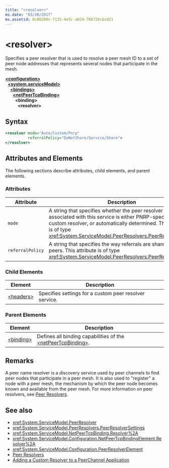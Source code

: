 ```yaml
---
title: "<resolver>"
ms.date: "03/30/2017"
ms.assetid: 0c00200c-f135-4e5c-a024-76b72bcbc021
---
```

# \<resolver>
Specifies a peer resolver that is used to resolve a peer mesh ID to a set of peer node addresses that represents several nodes that participate in the mesh.  
  
[**\<configuration>**](../configuration-element.md)\
&nbsp;&nbsp;[**\<system.serviceModel>**](system-servicemodel.md)\
&nbsp;&nbsp;&nbsp;&nbsp;[**\<bindings>**](bindings.md)\
&nbsp;&nbsp;&nbsp;&nbsp;&nbsp;&nbsp;[**\<netPeerTcpBinding>**](netpeertcpbinding.md)\
&nbsp;&nbsp;&nbsp;&nbsp;&nbsp;&nbsp;&nbsp;&nbsp;**\<binding>**\
&nbsp;&nbsp;&nbsp;&nbsp;&nbsp;&nbsp;&nbsp;&nbsp;&nbsp;&nbsp;**\<resolver>**  
  
## Syntax  
  
```xml  
<resolver mode="Auto/Custom/Pnrp"
          referralPolicy="DoNotShare/Service/Share">
</resolver>
```  
  
## Attributes and Elements  
 The following sections describe attributes, child elements, and parent elements.  
  
### Attributes  
  
|Attribute|Description|  
|---------------|-----------------|  
|`mode`|A string that specifies whether the peer resolver instance associated with this service is either PNRP-specific, a custom resolver, or automatically determined. This attribute is of type <xref:System.ServiceModel.PeerResolvers.PeerResolverMode>.|  
|`referralPolicy`|A string that specifies the way referrals are shared among peers. This attribute is of type <xref:System.ServiceModel.PeerResolvers.PeerReferralPolicy>.|  
  
### Child Elements  
  
|Element|Description|  
|-------------|-----------------|  
|[\<headers>](headers.md)|Specifies settings for a custom peer resolver service.|  
  
### Parent Elements  
  
|Element|Description|  
|-------------|-----------------|  
|[\<binding>](bindings.md)|Defines all binding capabilities of the [\<netPeerTcpBinding>](netpeertcpbinding.md).|  
  
## Remarks  
 A peer name resolver is a discovery service used by peer channels to find peer nodes that participate in a peer mesh. It is also used to "register" a node with a peer mesh, the mechanism by which the peer node becomes known and available from the peer mesh. For more information on peer resolvers, see [Peer Resolvers](../../../wcf/feature-details/peer-resolvers.md).  
  
## See also

- <xref:System.ServiceModel.PeerResolver>
- <xref:System.ServiceModel.PeerResolvers.PeerResolverSettings>
- <xref:System.ServiceModel.NetPeerTcpBinding.Resolver%2A>
- <xref:System.ServiceModel.Configuration.NetPeerTcpBindingElement.Resolver%2A>
- <xref:System.ServiceModel.Configuration.PeerResolverElement>
- [Peer Resolvers](../../../wcf/feature-details/peer-resolvers.md)
- [Adding a Custom Resolver to a PeerChannel Application](/previous-versions/ms730105(v=vs.90))
